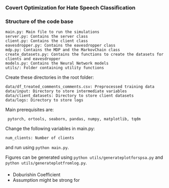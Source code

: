 ### Covert Optimization for Hate Speech Classification


### Structure of the code base
```
main.py: Main file to run the simulations
server.py: Contains the server class
client.py: Contains the client class
eavesdropper.py: Contains the eavesdropper class
mdp.py: Contains the MDP and the MarkovChain class 
create_datasets.py: Contains the functions to create the datasets for clients and eavesdropper
models.py: Contains the Neural Network models
utils/: Folder containing utility functions

```

Create these directories in the root folder:
```
data/df_treated_comments_comments.csv: Preprocessed training data
data/input: Directory to store intermediate variables
data/client_datasets: Directory to store client datasets
data/logs: Directory to store logs
```

Main prerequisites are:
```
 pytorch, ortools, seaborn, pandas, numpy, matplotlib, tqdm
```

Change the following variables in main.py:
```
num_clients: Number of clients
```
and run using ```python main.py```. 

Figures can be generated using ```python utils/generateplotforspsa.py``` and ```python utils/generateplotfromlog.py```.

####
- Doburishin Coefficient 
- Assumption might be strong for 
